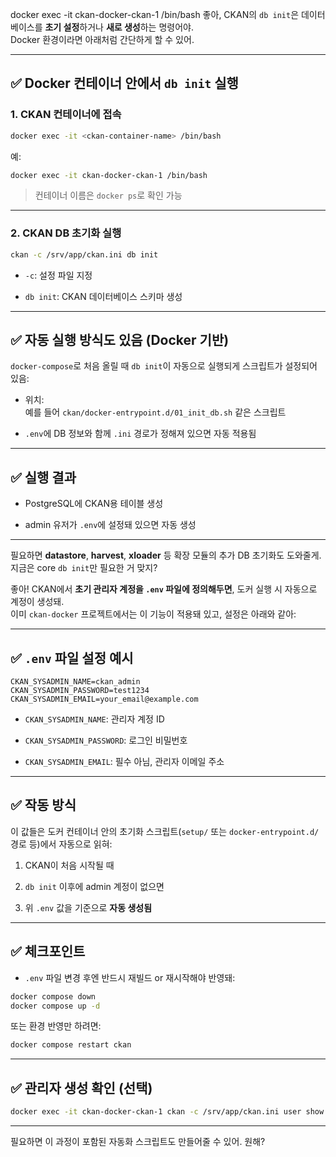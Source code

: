 docker exec -it ckan-docker-ckan-1 /bin/bash
좋아, CKAN의 `db init`은 데이터베이스를 **초기 설정**하거나 **새로 생성**하는 명령어야.  
Docker 환경이라면 아래처럼 간단하게 할 수 있어.

---

## ✅ Docker 컨테이너 안에서 `db init` 실행

### 1. CKAN 컨테이너에 접속

```bash
docker exec -it <ckan-container-name> /bin/bash
```

예:

```bash
docker exec -it ckan-docker-ckan-1 /bin/bash
```

> 컨테이너 이름은 `docker ps`로 확인 가능

---

### 2. CKAN DB 초기화 실행

```bash
ckan -c /srv/app/ckan.ini db init
```

- `-c`: 설정 파일 지정
    
- `db init`: CKAN 데이터베이스 스키마 생성
    

---

## ✅ 자동 실행 방식도 있음 (Docker 기반)

`docker-compose`로 처음 올릴 때 `db init`이 자동으로 실행되게 스크립트가 설정되어 있음:

- 위치:  
    예를 들어 `ckan/docker-entrypoint.d/01_init_db.sh` 같은 스크립트
    
- `.env`에 DB 정보와 함께 `.ini` 경로가 정해져 있으면 자동 적용됨
    

---

## ✅ 실행 결과

- PostgreSQL에 CKAN용 테이블 생성
    
- admin 유저가 `.env`에 설정돼 있으면 자동 생성
    

---

필요하면 **datastore**, **harvest**, **xloader** 등 확장 모듈의 추가 DB 초기화도 도와줄게.  
지금은 core `db init`만 필요한 거 맞지?


좋아! CKAN에서 **초기 관리자 계정을 `.env` 파일에 정의해두면**, 도커 실행 시 자동으로 계정이 생성돼.  
이미 `ckan-docker` 프로젝트에서는 이 기능이 적용돼 있고, 설정은 아래와 같아:

---

## ✅ `.env` 파일 설정 예시

```env
CKAN_SYSADMIN_NAME=ckan_admin
CKAN_SYSADMIN_PASSWORD=test1234
CKAN_SYSADMIN_EMAIL=your_email@example.com
```

- `CKAN_SYSADMIN_NAME`: 관리자 계정 ID
    
- `CKAN_SYSADMIN_PASSWORD`: 로그인 비밀번호
    
- `CKAN_SYSADMIN_EMAIL`: 필수 아님, 관리자 이메일 주소
    

---

## ✅ 작동 방식

이 값들은 도커 컨테이너 안의 초기화 스크립트(`setup/` 또는 `docker-entrypoint.d/` 경로 등)에서 자동으로 읽혀:

1. CKAN이 처음 시작될 때
    
2. `db init` 이후에 admin 계정이 없으면
    
3. 위 `.env` 값을 기준으로 **자동 생성됨**
    

---

## ✅ 체크포인트

- `.env` 파일 변경 후엔 반드시 재빌드 or 재시작해야 반영돼:
    

```bash
docker compose down
docker compose up -d
```

또는 환경 반영만 하려면:

```bash
docker compose restart ckan
```

---

## ✅ 관리자 생성 확인 (선택)

```bash
docker exec -it ckan-docker-ckan-1 ckan -c /srv/app/ckan.ini user show ckan_admin
```

---

필요하면 이 과정이 포함된 자동화 스크립트도 만들어줄 수 있어. 원해?